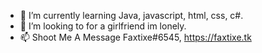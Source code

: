 
- 🌱 I’m currently learning Java, javascript, html, css, c#.
- 💞️ I’m looking to for a girlfriend im lonely.
- 📫 Shoot Me A Message Faxtixe#6545, https://faxtixe.tk
